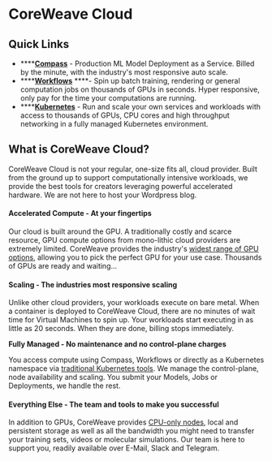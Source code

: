 # CoreWeave Cloud

## Quick Links

* \*\*\*\*[**Compass**](compass/online-inference.md#introduction) - Production ML Model Deployment as a Service. Billed by the minute, with the industry's most responsive auto scale.
* \*\*\*\*[**Workflows**](workflows/argo.md#introduction) ****- Spin up batch training, rendering or general computation jobs on thousands of GPUs in seconds. Hyper responsive, only pay for the time your computations are running.
* \*\*\*\*[**Kubernetes**](coreweave-kubernetes/getting-started.md) - Run and scale your own services and workloads with access to thousands of GPUs, CPU cores and high throughput networking in a fully managed Kubernetes environment.

## What is CoreWeave Cloud?

CoreWeave Cloud is not your regular, one-size fits all, cloud provider. Built from the ground up to support computationally intensive workloads, we provide the best tools for creators leveraging powerful accelerated hardware. We are not here to host your Wordpress blog.

#### Accelerated Compute - At your fingertips

Our cloud is built around the GPU. A traditionally costly and scarce resource, GPU compute options from mono-lithic cloud providers are extremely limited. CoreWeave provides the industry's [widest range of GPU options](https://www.coreweave.com/#pricing), allowing you to pick the perfect GPU for your use case. Thousands of GPUs are ready and waiting...

#### Scaling - The industries most responsive scaling

Unlike other cloud providers, your workloads execute on bare metal. When a container is deployed to CoreWeave Cloud, there are no minutes of wait time for Virtual Machines to spin up. Your workloads start executing in as little as 20 seconds. When they are done, billing stops immediately.

**Fully Managed - No maintenance and no control-plane charges**

You access compute using Compass, Workflows or directly as a Kubernetes namespace via [traditional Kubernetes tools](coreweave-kubernetes/getting-started.md#install-kubernetes-command-line-tools). We manage the control-plane, node availability and scaling. You submit your Models, Jobs or Deployments, we handle the rest. 

#### Everything Else - The team and tools to make you successful

In addition to GPUs, CoreWeave provides [CPU-only nodes](coreweave-kubernetes/node-types.md#cpu-availability), local and persistent storage as well as all the bandwidth you might need to transfer your training sets, videos or molecular simulations. Our team is here to support you, readily available over E-Mail, Slack and Telegram.

